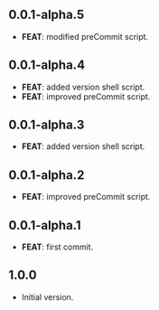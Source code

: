 ## 0.0.1-alpha.5

 - **FEAT**: modified preCommit script.

## 0.0.1-alpha.4

 - **FEAT**: added version shell script.
 - **FEAT**: improved preCommit script.

## 0.0.1-alpha.3

 - **FEAT**: added version shell script.

## 0.0.1-alpha.2

 - **FEAT**: improved preCommit script.

## 0.0.1-alpha.1

 - **FEAT**: first commit.

## 1.0.0

- Initial version.
